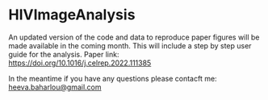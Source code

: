 # HIVImageAnalysis

An updated version of the code and data to reproduce paper figures will be made available in the coming month. This will include a step by step user guide for the analysis. 
Paper link: https://doi.org/10.1016/j.celrep.2022.111385

In the meantime if you have any questions please contacft me: heeva.baharlou@gmail.com
